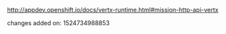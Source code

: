 http://appdev.openshift.io/docs/vertx-runtime.html#mission-http-api-vertx

 
 changes added on: 1524734988853